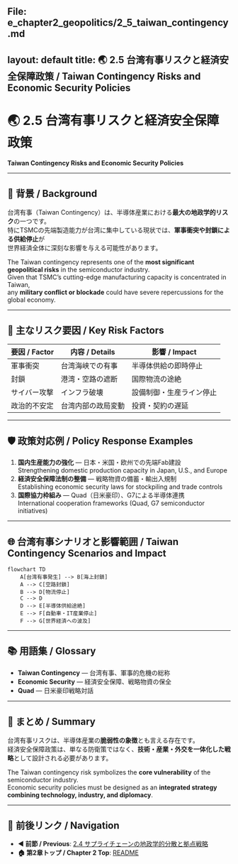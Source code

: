File: e_chapter2_geopolitics/2_5_taiwan_contingency.md
---
layout: default
title: 🌏 2.5 台湾有事リスクと経済安全保障政策 / Taiwan Contingency Risks and Economic Security Policies
---

# 🌏 2.5 台湾有事リスクと経済安全保障政策  
**Taiwan Contingency Risks and Economic Security Policies**

---

## 📜 背景 / Background

台湾有事（Taiwan Contingency）は、半導体産業における**最大の地政学的リスク**の一つです。  
特にTSMCの先端製造能力が台湾に集中している現状では、**軍事衝突や封鎖による供給停止**が  
世界経済全体に深刻な影響を与える可能性があります。

The Taiwan contingency represents one of the **most significant geopolitical risks** in the semiconductor industry.  
Given that TSMC’s cutting-edge manufacturing capacity is concentrated in Taiwan,  
any **military conflict or blockade** could have severe repercussions for the global economy.

---

## 🚨 主なリスク要因 / Key Risk Factors

| 要因 / Factor | 内容 / Details | 影響 / Impact |
|---------------|----------------|---------------|
| 軍事衝突 | 台湾海峡での有事 | 半導体供給の即時停止 |
| 封鎖 | 港湾・空路の遮断 | 国際物流の途絶 |
| サイバー攻撃 | インフラ破壊 | 設備制御・生産ライン停止 |
| 政治的不安定 | 台湾内部の政局変動 | 投資・契約の遅延 |

---

## 🛡 政策対応例 / Policy Response Examples

1. **国内生産能力の強化** — 日本・米国・欧州での先端Fab建設  
   Strengthening domestic production capacity in Japan, U.S., and Europe  
2. **経済安全保障法制の整備** — 戦略物資の備蓄・輸出入規制  
   Establishing economic security laws for stockpiling and trade controls  
3. **国際協力枠組み** — Quad（日米豪印）、G7による半導体連携  
   International cooperation frameworks (Quad, G7 semiconductor initiatives)  

---

## 🌐 台湾有事シナリオと影響範囲 / Taiwan Contingency Scenarios and Impact

```mermaid
flowchart TD
    A[台湾有事発生] --> B[海上封鎖]
    A --> C[空路封鎖]
    B --> D[物流停止]
    C --> D
    D --> E[半導体供給途絶]
    E --> F[自動車・IT産業停止]
    F --> G[世界経済への波及]
```

---

## 📚 用語集 / Glossary
- **Taiwan Contingency** — 台湾有事、軍事的危機の総称  
- **Economic Security** — 経済安全保障、戦略物資の保全  
- **Quad** — 日米豪印戦略対話  

---

## 📝 まとめ / Summary
台湾有事リスクは、半導体産業の**脆弱性の象徴**とも言える存在です。  
経済安全保障政策は、単なる防衛策ではなく、**技術・産業・外交を一体化した戦略**として設計される必要があります。

The Taiwan contingency risk symbolizes the **core vulnerability** of the semiconductor industry.  
Economic security policies must be designed as an **integrated strategy combining technology, industry, and diplomacy**.

---

## 🔗 前後リンク / Navigation
- **◀ 前節 / Previous**: [2.4 サプライチェーンの地政学的分散と拠点戦略](2_4_supply_chain_geopolitics.md)  
- **🏠 第2章トップ / Chapter 2 Top**: [README](../README.md)
